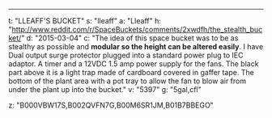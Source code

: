 ---
t: "LLEAFF'S BUCKET"
s: "lleaff"
a: "Lleaff"
h: "http://www.reddit.com/r/SpaceBuckets/comments/2xwdfh/the_stealth_bucket/"
d: "2015-03-04"
c: "The idea of this space bucket was to be as stealthy as possible and <strong>modular so the height can be altered easily</strong>. I have Dual output surge protector plugged into a standard power plug to IEC adaptor. A timer and a 12VDC 1.5 amp power supply for the fans. The black part above it is a light trap made of cardboard covered in gaffer tape. The bottom of the plant area with a pot tray to allow the fan to blow air from under the plant up into the bucket."
v: "5397"
g: "5gal,cfl"

z: "B000VBW17S,B002QVFN7G,B00M6SR1JM,B01B7BBEGO"
